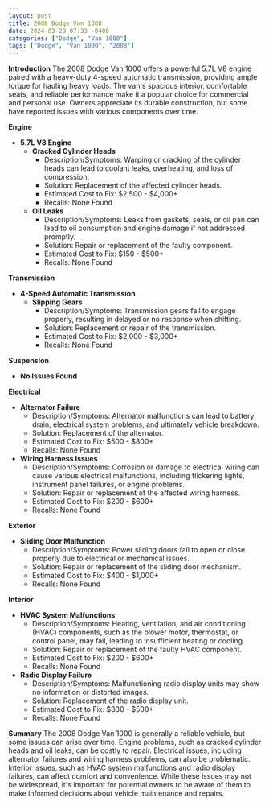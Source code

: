 ```yaml
---
layout: post
title: 2008 Dodge Van 1000
date: 2024-03-29 07:33 -0400
categories: ["Dodge", "Van 1000"]
tags: ["Dodge", "Van 1000", "2008"]
---
```

**Introduction**
The 2008 Dodge Van 1000 offers a powerful 5.7L V8 engine paired with a heavy-duty 4-speed automatic transmission, providing ample torque for hauling heavy loads. The van's spacious interior, comfortable seats, and reliable performance make it a popular choice for commercial and personal use. Owners appreciate its durable construction, but some have reported issues with various components over time.

**Engine**
* **5.7L V8 Engine**
    * **Cracked Cylinder Heads**
        * Description/Symptoms: Warping or cracking of the cylinder heads can lead to coolant leaks, overheating, and loss of compression.
        * Solution: Replacement of the affected cylinder heads.
        * Estimated Cost to Fix: $2,500 - $4,000+
        * Recalls: None Found
    * **Oil Leaks**
        * Description/Symptoms: Leaks from gaskets, seals, or oil pan can lead to oil consumption and engine damage if not addressed promptly.
        * Solution: Repair or replacement of the faulty component.
        * Estimated Cost to Fix: $150 - $500+
        * Recalls: None Found

**Transmission**
* **4-Speed Automatic Transmission**
    * **Slipping Gears**
        * Description/Symptoms: Transmission gears fail to engage properly, resulting in delayed or no response when shifting.
        * Solution: Replacement or repair of the transmission.
        * Estimated Cost to Fix: $2,000 - $3,000+
        * Recalls: None Found

**Suspension**
* **No Issues Found**

**Electrical**
* **Alternator Failure**
    * Description/Symptoms: Alternator malfunctions can lead to battery drain, electrical system problems, and ultimately vehicle breakdown.
    * Solution: Replacement of the alternator.
    * Estimated Cost to Fix: $500 - $800+
    * Recalls: None Found
* **Wiring Harness Issues**
    * Description/Symptoms: Corrosion or damage to electrical wiring can cause various electrical malfunctions, including flickering lights, instrument panel failures, or engine problems.
    * Solution: Repair or replacement of the affected wiring harness.
    * Estimated Cost to Fix: $200 - $600+
    * Recalls: None Found

**Exterior**
* **Sliding Door Malfunction**
    * Description/Symptoms: Power sliding doors fail to open or close properly due to electrical or mechanical issues.
    * Solution: Repair or replacement of the sliding door mechanism.
    * Estimated Cost to Fix: $400 - $1,000+
    * Recalls: None Found

**Interior**
* **HVAC System Malfunctions**
    * Description/Symptoms: Heating, ventilation, and air conditioning (HVAC) components, such as the blower motor, thermostat, or control panel, may fail, leading to insufficient heating or cooling.
    * Solution: Repair or replacement of the faulty HVAC component.
    * Estimated Cost to Fix: $200 - $600+
    * Recalls: None Found
* **Radio Display Failure**
    * Description/Symptoms: Malfunctioning radio display units may show no information or distorted images.
    * Solution: Replacement of the radio display unit.
    * Estimated Cost to Fix: $300 - $500+
    * Recalls: None Found

**Summary**
The 2008 Dodge Van 1000 is generally a reliable vehicle, but some issues can arise over time. Engine problems, such as cracked cylinder heads and oil leaks, can be costly to repair. Electrical issues, including alternator failures and wiring harness problems, can also be problematic. Interior issues, such as HVAC system malfunctions and radio display failures, can affect comfort and convenience. While these issues may not be widespread, it's important for potential owners to be aware of them to make informed decisions about vehicle maintenance and repairs.
